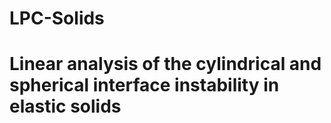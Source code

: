 # LPC-Solids
# Linear analysis of the cylindrical and spherical interface instability in elastic solids